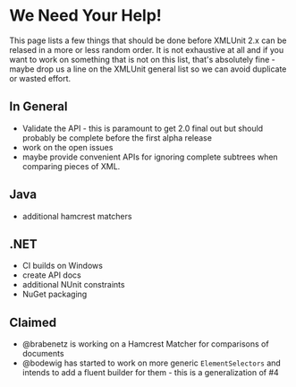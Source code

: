 We Need Your Help!
==================

This page lists a few things that should be done before XMLUnit 2.x
can be relased in a more or less random order.  It is not exhaustive
at all and if you want to work on something that is not on this list,
that's absolutely fine - maybe drop us a line on the XMLUnit general
list so we can avoid duplicate or wasted effort.

In General
----------

* Validate the API - this is paramount to get 2.0 final out but should
  probably be complete before the first alpha release
* work on the open issues
* maybe provide convenient APIs for ignoring complete subtrees when
  comparing pieces of XML.

Java
----

* additional hamcrest matchers

.NET
----

* CI builds on Windows
* create API docs
* additional NUnit constraints
* NuGet packaging

Claimed
-------

* @brabenetz is working on a Hamcrest Matcher for comparisons of
  documents
* @bodewig has started to work on more generic `ElementSelectors` and
  intends to add a fluent builder for them - this is a generalization
  of #4


